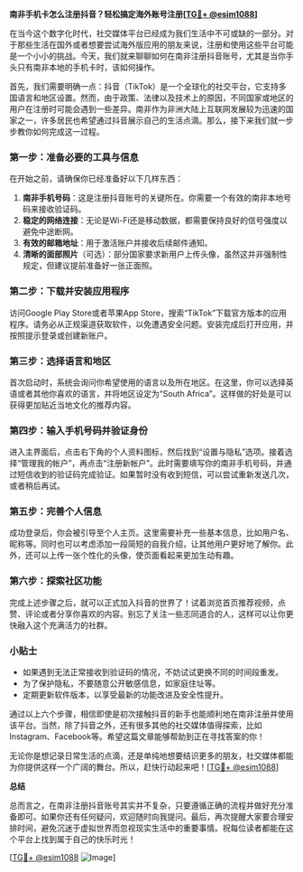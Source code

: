 **南非手机卡怎么注册抖音？轻松搞定海外账号注册[[TG💪+ @esim1088](https://t.me/s/esim1088)]**

在当今这个数字化时代，社交媒体平台已经成为我们生活中不可或缺的一部分。对于那些生活在国外或者想要尝试海外版应用的朋友来说，注册和使用这些平台可能是一个小小的挑战。今天，我们就来聊聊如何在南非注册抖音账号，尤其是当你手头只有南非本地的手机卡时，该如何操作。

首先，我们需要明确一点：抖音（TikTok）是一个全球化的社交平台，它支持多国语言和地区设置。然而，由于政策、法律以及技术上的原因，不同国家或地区的用户在注册时可能会遇到一些差异。南非作为非洲大陆上互联网发展较为迅速的国家之一，许多居民也希望通过抖音展示自己的生活点滴。那么，接下来我们就一步步教你如何完成这一过程。

### 第一步：准备必要的工具与信息

在开始之前，请确保你已经准备好以下几样东西：

1. **南非手机号码**：这是注册抖音账号的关键所在。你需要一个有效的南非本地号码来接收验证码。
2. **稳定的网络连接**：无论是Wi-Fi还是移动数据，都需要保持良好的信号强度以避免中途断网。
3. **有效的邮箱地址**：用于激活账户并接收后续邮件通知。
4. **清晰的面部照片**（可选）：部分国家要求新用户上传头像，虽然这并非强制性规定，但建议提前准备好一张正面照。

### 第二步：下载并安装应用程序

访问Google Play Store或者苹果App Store，搜索“TikTok”下载官方版本的应用程序。请务必从正规渠道获取软件，以免遭遇安全问题。安装完成后打开应用，并按照提示登录或创建新账户。

### 第三步：选择语言和地区

首次启动时，系统会询问你希望使用的语言以及所在地区。在这里，你可以选择英语或者其他你喜欢的语言，并将地区设定为“South Africa”。这样做的好处是可以获得更加贴近当地文化的推荐内容。

### 第四步：输入手机号码并验证身份

进入主界面后，点击右下角的个人资料图标，然后找到“设置与隐私”选项。接着选择“管理我的帐户”，再点击“注册新帐户”。此时需要填写你的南非手机号码，并通过短信收到的验证码完成验证。如果暂时没有收到短信，可以尝试重新发送几次，或者稍后再试。

### 第五步：完善个人信息

成功登录后，你会被引导至个人主页。这里需要补充一些基本信息，比如用户名、昵称等。同时也可以考虑添加一段简短的自我介绍，让其他用户更好地了解你。此外，还可以上传一张个性化的头像，使页面看起来更加生动有趣。

### 第六步：探索社区功能

完成上述步骤之后，就可以正式加入抖音的世界了！试着浏览首页推荐视频，点赞、评论或者分享你喜欢的内容。别忘了关注一些志同道合的人，这样可以让你更快融入这个充满活力的社群。

### 小贴士

- 如果遇到无法正常接收到验证码的情况，不妨试试更换不同的时间段重发。
- 为了保护隐私，不要随意公开敏感信息，如家庭住址等。
- 定期更新软件版本，以享受最新的功能改进及安全性提升。

通过以上六个步骤，相信即使是初次接触抖音的新手也能顺利地在南非注册并使用该平台。当然，除了抖音之外，还有很多其他的社交媒体值得探索，比如Instagram、Facebook等。希望这篇文章能够帮助到正在寻找答案的你！

无论你是想记录日常生活的点滴，还是单纯地想要结识更多的朋友，社交媒体都能为你提供这样一个广阔的舞台。所以，赶快行动起来吧！[[TG💪+ @esim1088](https://t.me/s/esim1088)]

**总结**

总而言之，在南非注册抖音账号其实并不复杂，只要遵循正确的流程并做好充分准备即可。如果你还有任何疑问，欢迎随时向我提问。最后，再次提醒大家要合理安排时间，避免沉迷于虚拟世界而忽视现实生活中的重要事情。祝每位读者都能在这个平台上找到属于自己的快乐时光！

[[TG💪+ @esim1088](https://t.me/s/esim1088) ![Image](https://i.postimg.cc/4NQfJmqS/Snipaste-2025-05-13-00-14-12.png)]